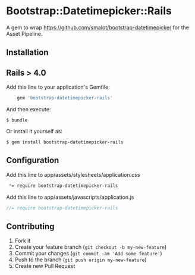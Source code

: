# Bootstrap::Datetimepicker::Rails

A gem to wrap https://github.com/smalot/bootstrap-datetimepicker for the
Asset Pipeline.

## Installation

## Rails > 4.0


Add this line to your application's Gemfile:

``` ruby
    gem 'bootstrap-datetimepicker-rails'
```

And then execute:

    $ bundle

Or install it yourself as:

    $ gem install bootstrap-datetimepicker-rails

## Configuration

Add this line to app/assets/stylesheets/application.css

``` css
 *= require bootstrap-datetimepicker-rails
```

Add this line to app/assets/javascripts/application.js

``` javascript
//= require bootstrap-datetimepicker-rails
```

## Contributing

1. Fork it
2. Create your feature branch (`git checkout -b my-new-feature`)
3. Commit your changes (`git commit -am 'Add some feature'`)
4. Push to the branch (`git push origin my-new-feature`)
5. Create new Pull Request
